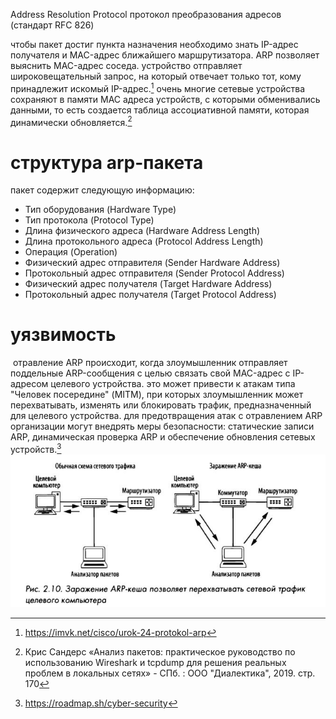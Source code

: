 Address Resolution Protocol
протокол преобразования адресов (стандарт RFC 826)

чтобы пакет достиг пункта назначения необходимо знать IP-адрес получателя и MAC-адрес ближайшего маршрутизатора. ARP позволяет выяснить MAC-адрес соседа. устройство отправляет широковещательный запрос, на который отвечает только тот, кому принадлежит искомый IP-адрес.[^1]
очень многие сетевые устройства сохраняют в памяти МАС адреса устройств, с которыми обменивались данными, то есть создается таблица ассоциативной памяти, которая динамически обновляется.[^2]
# структура arp-пакета
пакет содержит следующую информацию:
- Тип оборудования (Hardware Туре)
- Тип протокола (Protocol Туре)
- Длина физического адреса (Hardware Address Length)
- Длина протокольного адреса (Protocol Address Length)
- Операция (Operation)
- Физический адрес отправителя (Sender Hardware Address)
- Протокольный адрес отправителя (Sender Protocol Address)
- Физический адрес получателя (Target Hardware Address)
- Протокольный адрес получателя (Target Protocol Address)
# уязвимость
 отравление ARP происходит, когда злоумышленник отправляет поддельные ARP-сообщения с целью связать свой MAC-адрес с IP-адресом целевого устройства. это может привести к атакам типа "Человек посередине" (MITM), при которых злоумышленник может перехватывать, изменять или блокировать трафик, предназначенный для целевого устройства. для предотвращения атак с отравлением ARP организации могут внедрять меры безопасности: статические записи ARP, динамическая проверка ARP и обеспечение обновления сетевых устройств.[^3] ![](pics/arp-cache.jpg)

[^1]: https://imvk.net/cisco/urok-24-protokol-arp
[^2]: Крис Сандерс «Анализ пакетов: практическое руководство по использованию Wireshark и tcpdump для решения реальных проблем в локальных сетях» - СПб. : ООО "Диалектика", 2019. стр. 170
[^3]: https://roadmap.sh/cyber-security